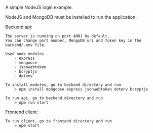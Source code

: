 A simple NodeJS login example.

NodeJS and MongoDB must be installed to run the application.


Backend api:

    The server is running on port 4001 by default.
    You can change port number, MongoDB uri and token key in the backend/.env file.

    Used node modules
        - express
        - mongoose
        - jsonwebtoken
        - bcryptjs
        - dotenv 

    To install modules, go to backend directory and run
        > npm install mongoose express jsonwebtoken dotenv bcryptjs

    To run api, go to backend directory and run
        > npm run start


Frontend client:

    To run client, go to frontend directory and run
        > npm start




